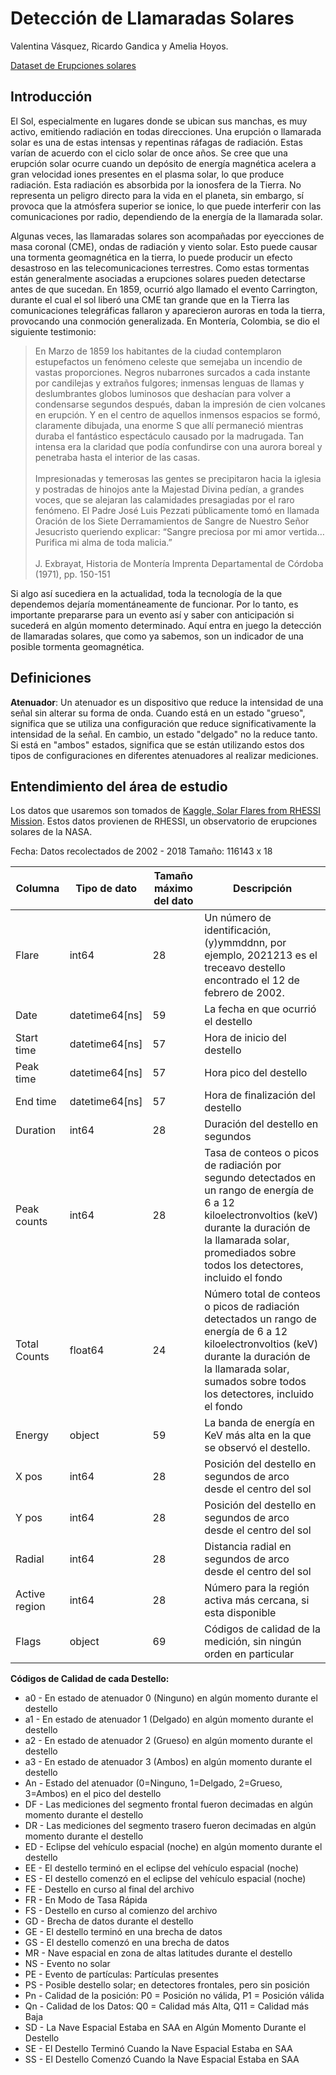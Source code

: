 # Detección de Llamaradas Solares
Valentina Vásquez, Ricardo Gandica y Amelia Hoyos.

[Dataset de Erupciones solares](https://deepblue.lib.umich.edu/data/concern/data_sets/6w924c02q)

## Introducción
El Sol, especialmente en lugares donde se ubican sus manchas, es muy activo, emitiendo radiación en todas direcciones. Una erupción o llamarada solar es una de estas intensas y repentinas ráfagas de radiación. Estas varían de acuerdo con el ciclo solar de once años. Se cree que una erupción solar ocurre cuando un depósito de energía magnética acelera a gran velocidad iones presentes en el plasma solar, lo que produce radiación. Esta radiación es absorbida por la ionosfera de la Tierra. No representa un peligro directo para la vida en el planeta, sin embargo, sí provoca que la atmósfera superior se ionice, lo que puede interferir con las comunicaciones por radio, dependiendo de la energía de la llamarada solar.

Algunas veces, las llamaradas solares son acompañadas por eyecciones de masa coronal (CME), ondas de radiación y viento solar. Esto puede causar una tormenta geomagnética en la tierra, lo puede producir un efecto desastroso en las telecomunicaciones terrestres. Como estas tormentas están generalmente asociadas a erupciones solares pueden detectarse antes de que sucedan. En 1859, ocurrió algo llamado el evento Carrington, durante el cual el sol liberó una CME tan grande que en la Tierra las comunicaciones telegráficas fallaron y aparecieron auroras en toda la tierra, provocando una conmoción generalizada. En Montería, Colombia, se dio el siguiente testimonio:

<blockquote>
En Marzo de 1859 los habitantes de la ciudad contemplaron estupefactos un fenómeno celeste que semejaba un incendio de vastas proporciones. Negros nubarrones surcados a cada instante por candilejas y extraños fulgores; inmensas lenguas de llamas y deslumbrantes globos luminosos que deshacían para volver a condensarse segundos después, daban la impresión de cien volcanes en erupción. Y en el centro de aquellos inmensos espacios se formó, claramente dibujada, una enorme S que allí permaneció mientras duraba el fantástico espectáculo causado por la madrugada. Tan intensa era la claridad que podía confundirse con una aurora boreal y penetraba hasta el interior de las casas.
<br><br>
Impresionadas y temerosas las gentes se precipitaron hacia la iglesia y postradas de hinojos ante la Majestad Divina pedían, a grandes voces, que se alejaran las calamidades presagiadas por el raro fenómeno. El Padre José Luis Pezzati públicamente tomó en llamada Oración de los Siete Derramamientos de Sangre de Nuestro Señor Jesucristo queriendo explicar: “Sangre preciosa por mi amor vertida…Purifica mi alma de toda malicia.” 
<br><br> 
J. Exbrayat, Historia de Montería
Imprenta Departamental de Córdoba (1971), pp. 150-151
</blockquote>
Si algo así sucediera en la actualidad, toda la tecnología de la que dependemos dejaría momentáneamente de funcionar. Por lo tanto, es importante prepararse para un evento así y saber con anticipación si sucederá en algún momento determinado. Aquí entra en juego la detección de llamaradas solares, que como ya sabemos, son un indicador de una posible tormenta geomagnética.

## Definiciones
**Atenuador**: Un atenuador es un dispositivo que reduce la intensidad de una señal sin alterar su forma de onda. Cuando está en un estado "grueso", significa que se utiliza una configuración que reduce significativamente la intensidad de la señal. En cambio, un estado "delgado" no la reduce tanto. Si está en "ambos" estados, significa que se están utilizando estos dos tipos de configuraciones en diferentes atenuadores al realizar mediciones.

## Entendimiento del área de estudio
Los datos que usaremos son tomados de [Kaggle, Solar Flares from RHESSI Mission](https://www.kaggle.com/datasets/khsamaha/solar-flares-rhessi/data). Estos datos provienen de RHESSI, un observatorio de erupciones solares de la NASA. 

Fecha: Datos recolectados de  2002 - 2018
Tamaño: 116143 x 18

| Columna      | Tipo de dato | Tamaño máximo del dato | Descripción |
|--------------|--------------|------------------------|-------------|
| Flare        | int64        | 28                     | Un número de identificación, (y)ymmddnn, por ejemplo, 2021213 es el treceavo destello encontrado el 12 de febrero de 2002. |
| Date         |datetime64[ns]| 59                     | La fecha en que ocurrió el destello |
| Start time   |datetime64[ns]| 57                     | Hora de inicio del destello |
| Peak time    |datetime64[ns]| 57                     | Hora pico del destello |
| End time     |datetime64[ns]| 57                     | Hora de finalización del destello |
| Duration     | int64        | 28                     | Duración del destello en segundos |
| Peak counts  | int64        | 28                     | Tasa de conteos o picos de radiación por segundo detectados en un rango de energía de 6 a 12 kiloelectronvoltios (keV) durante la duración de la llamarada solar, promediados sobre todos los detectores, incluido el fondo |
| Total Counts | float64      | 24                     | Número total de conteos o picos de radiación detectados un rango de energía de 6 a 12 kiloelectronvoltios (keV) durante la duración de la llamarada solar, sumados sobre todos los detectores, incluido el fondo |
| Energy       | object       | 59                     | La banda de energía en KeV más alta en la que se observó el destello. |
| X pos        | int64        | 28                     | Posición del destello en segundos de arco desde el centro del sol |
| Y pos        | int64        | 28                     | Posición del destello en segundos de arco desde el centro del sol |
| Radial       | int64        | 28                     | Distancia radial en segundos de arco desde el centro del sol |
| Active region| int64        | 28                     | Número para la región activa más cercana, si esta disponible |
| Flags        | object       | 69                     | Códigos de calidad de la medición, sin ningún orden en particular |

**Códigos de Calidad de cada Destello:**

- a0 - En estado de atenuador 0 (Ninguno) en algún momento durante el destello
- a1 - En estado de atenuador 1 (Delgado) en algún momento durante el destello
- a2 - En estado de atenuador 2 (Grueso) en algún momento durante el destello
- a3 - En estado de atenuador 3 (Ambos) en algún momento durante el destello
- An - Estado del atenuador (0=Ninguno, 1=Delgado, 2=Grueso, 3=Ambos) en el pico del destello
- DF - Las mediciones del segmento frontal fueron decimadas en algún momento durante el destello
- DR - Las mediciones del segmento trasero fueron decimadas en algún momento durante el destello
- ED - Eclipse del vehículo espacial (noche) en algún momento durante el destello
- EE - El destello terminó en el eclipse del vehículo espacial (noche)
- ES - El destello comenzó en el eclipse del vehículo espacial (noche)
- FE - Destello en curso al final del archivo
- FR - En Modo de Tasa Rápida
- FS - Destello en curso al comienzo del archivo
- GD - Brecha de datos durante el destello
- GE - El destello terminó en una brecha de datos
- GS - El destello comenzó en una brecha de datos
- MR - Nave espacial en zona de altas latitudes durante el destello
- NS - Evento no solar
- PE - Evento de partículas: Partículas presentes
- PS - Posible destello solar; en detectores frontales, pero sin posición
- Pn - Calidad de la posición: P0 = Posición no válida, P1  = Posición válida
- Qn - Calidad de los Datos: Q0 = Calidad más Alta, Q11 = Calidad más Baja
- SD - La Nave Espacial Estaba en SAA en Algún Momento Durante el Destello
- SE - El Destello Terminó Cuando la Nave Espacial Estaba en SAA
- SS - El Destello Comenzó Cuando la Nave Espacial Estaba en SAA
